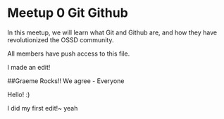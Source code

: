 Meetup 0  Git   Github
======================

In this meetup, we will learn what Git and Github are, and how they have revolutionized the OSSD community.

All members have push access to this file.

I made an edit!

##Graeme Rocks!!
We agree - Everyone

Hello! :)

I did my first edit!~ yeah

